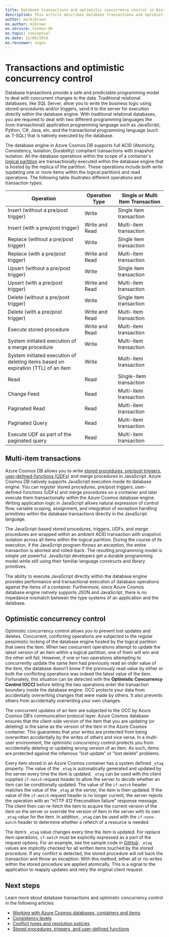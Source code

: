 ```yaml
---
title: Database transactions and optimistic concurrency control in Azure Cosmos DB 
description: This article describes database transactions and optimistic concurrency control in Azure Cosmos DB
author: markjbrown
ms.author: mjbrown
ms.service: cosmos-db
ms.topic: conceptual
ms.date: 12/04/2019
ms.reviewer: sngun
---
```


# Transactions and optimistic concurrency control

Database transactions provide a safe and predictable programming model to deal with concurrent changes to the data. Traditional relational databases, like SQL Server, allow you to write the business logic using stored-procedures and/or triggers, send it to the server for execution directly within the database engine. With traditional relational databases, you are required to deal with two different programming languages the (non-transactional) application programming language such as JavaScript, Python, C#, Java, etc. and the transactional programming language (such as T-SQL) that is natively executed by the database.

The database engine in Azure Cosmos DB supports full ACID (Atomicity, Consistency, Isolation, Durability) compliant transactions with snapshot isolation. All the database operations within the scope of a container's [logical partition](partition-data.md) are transactionally executed within the database engine that is hosted by the replica of the partition. These operations include both write (updating one or more items within the logical partition) and read operations. The following table illustrates different operations and transaction types:

| **Operation**  | **Operation Type** | **Single or Multi Item Transaction** |
|---------|---------|---------|
| Insert (without a pre/post trigger) | Write | Single item transaction |
| Insert (with a pre/post trigger) | Write and Read | Multi-item transaction |
| Replace (without a pre/post trigger) | Write | Single item transaction |
| Replace (with a pre/post trigger) | Write and Read | Multi-item transaction |
| Upsert (without a pre/post trigger) | Write | Single item transaction |
| Upsert (with a pre/post trigger) | Write and Read | Multi-item transaction |
| Delete (without a pre/post trigger) | Write | Single item transaction |
| Delete (with a pre/post trigger) | Write and Read | Multi-item transaction |
| Execute stored procedure | Write and Read | Multi-item transaction |
| System initiated execution of a merge procedure | Write | Multi-item transaction |
| System initiated execution of deleting items based on expiration (TTL) of an item | Write | Multi-item transaction |
| Read | Read | Single-item transaction |
| Change Feed | Read | Multi-item transaction |
| Paginated Read | Read | Multi-item transaction |
| Paginated Query | Read | Multi-item transaction |
| Execute UDF as part of the paginated query | Read | Multi-item transaction |

## Multi-item transactions

Azure Cosmos DB allows you to write [stored procedures, pre/post triggers, user-defined-functions (UDFs)](stored-procedures-triggers-udfs.md) and merge procedures in JavaScript. Azure Cosmos DB natively supports JavaScript execution inside its database engine. You can register stored procedures, pre/post triggers, user-defined-functions (UDFs) and merge procedures on a container and later execute them transactionally within the Azure Cosmos database engine. Writing application logic in JavaScript allows natural expression of control flow, variable scoping, assignment, and integration of exception handling primitives within the database transactions directly in the JavaScript language.

The JavaScript-based stored procedures, triggers, UDFs, and merge procedures are wrapped within an ambient ACID transaction with snapshot isolation across all items within the logical partition. During the course of its execution, if the JavaScript program throws an exception, the entire transaction is aborted and rolled-back. The resulting programming model is simple yet powerful. JavaScript developers get a durable programming model while still using their familiar language constructs and library primitives.

The ability to execute JavaScript directly within the database engine provides performance and transactional execution of database operations against the items of a container. Furthermore, since Azure Cosmos database engine natively supports JSON and JavaScript, there is no impedance mismatch between the type systems of an application and the database.

## Optimistic concurrency control

Optimistic concurrency control allows you to prevent lost updates and deletes. Concurrent, conflicting operations are subjected to the regular pessimistic locking of the database engine hosted by the logical partition that owns the item. When two concurrent operations attempt to update the latest version of an item within a logical partition, one of them will win and the other will fail. However, if one or two operations attempting to concurrently update the same item had previously read an older value of the item, the database doesn’t know if the previously read value by either or both the conflicting operations was indeed the latest value of the item. Fortunately, this situation can be detected with the **Optimistic Concurrency Control (OCC)** before letting the two operations enter the transaction boundary inside the database engine. OCC protects your data from accidentally overwriting changes that were made by others. It also prevents others from accidentally overwriting your own changes.

The concurrent updates of an item are subjected to the OCC by Azure Cosmos DB’s communication protocol layer. Azure Cosmos database ensures that the client-side version of the item that you are updating (or deleting) is the same as the version of the item in the Azure Cosmos container. This guarantees that your writes are protected from being overwritten accidentally by the writes of others and vice versa. In a multi-user environment, the optimistic concurrency control protects you from accidentally deleting or updating wrong version of an item. As such, items are protected against the infamous “lost update” or “lost delete” problems.

Every item stored in an Azure Cosmos container has a system defined `_etag` property. The value of the `_etag` is automatically generated and updated by the server every time the item is updated. `_etag` can be used with the client supplied `if-match` request header to allow the server to decide whether an item can be conditionally updated. The value of the `if-match` header matches the value of the `_etag` at the server, the item is then updated. If the value of the `if-match` request header is no longer current, the server rejects the operation with an "HTTP 412 Precondition failure" response message. The client then can re-fetch the item to acquire the current version of the item on the server or override the version of item in the server with its own `_etag` value for the item. In addition, `_etag` can be used with the `if-none-match` header to determine whether a refetch of a resource is needed.

The item’s `_etag` value changes every time the item is updated. For replace item operations, `if-match` must be explicitly expressed as a part of the request options. For an example, see the sample code in [GitHub](https://github.com/Azure/azure-cosmos-dotnet-v3/blob/master/Microsoft.Azure.Cosmos.Samples/Usage/ItemManagement/Program.cs#L676-L772). `_etag` values are implicitly checked for all written items touched by the stored procedure. If any conflict is detected, the stored procedure will roll back the transaction and throw an exception. With this method, either all or no writes within the stored procedure are applied atomically. This is a signal to the application to reapply updates and retry the original client request.

## Next steps

Learn more about database transactions and optimistic concurrency control in the following articles:

- [Working with Azure Cosmos databases, containers and items](account-databases-containers-items.md)
- [Consistency levels](consistency-levels.md)
- [Conflict types and resolution policies](conflict-resolution-policies.md)
- [Stored procedures, triggers, and user-defined functions](stored-procedures-triggers-udfs.md)
